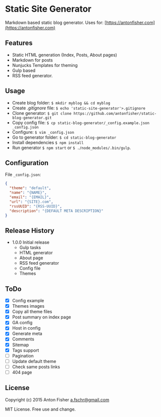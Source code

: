 # Static Site Generator

Markdown based static blog generator.
Uses for: [https://antonfisher.com](https://antonfisher.com)

## Features

* Static HTML generation (Index, Posts, About pages)
* Markdown for posts
* Nunjucks Templates for theming
* Gulp based
* RSS feed generator.

## Usage

* Create blog folder:
    `$ mkdir myblog && cd myblog`
* Create _.gitignore_ file:
    `$ echo 'static-site-generator'>.gitignore`
* Clone generator:
    `$ git clone https://github.com/antonfisher/static-blog-generator.git`
* Copy config file:
    `$ cp static-blog-generator/_config.example.json _config.json`
* Configure:
    `$ vim _config.json`
* Go to generator folder:
    `$ cd static-blog-generator`
* Install dependencies
    `$ npm install`
* Run generator
    `$ npm start` or `$ ./node_modules/.bin/gulp`.
    
## Configuration

File `_config.json`:
``` json
{
  "theme": "default",
  "name": "{NAME}",
  "email": "{EMAIL}",
  "url": "{SITE}.com",
  "rssUUID": "{RSS-UUID}",
  "description": "{DEFAULT META DESCRIPTION}"
}
```

## Release History

* 1.0.0 Initial release
    * Gulp tasks
    * HTML generator
    * About page
    * RSS feed generator
    * Config file
    * Themes

## ToDo

- [x] Config example
- [x] Themes images
- [x] Copy all theme files
- [x] Post summary on index page
- [x] GA config
- [x] Host in config
- [x] Generate meta
- [x] Comments
- [x] Sitemap
- [x] Tags support
- [ ] Pagination
- [ ] Update default theme
- [ ] Check same posts links
- [ ] 404 page

## License

Copyright (c) 2015 Anton Fisher <a.fschr@gmail.com>

MIT License. Free use and change.
